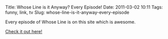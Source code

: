 Title: Whose Line is it Anyway? Every Episode!
Date: 2011-03-02 10:11
Tags: funny, link, tv
Slug: whose-line-is-it-anyway-every-episode

Every episode of Whose Line is on this site which is awesome.

[Check it out here!](http://watchwliia.blogspot.com/)

